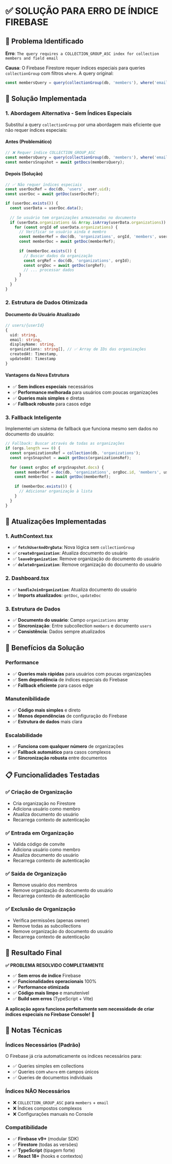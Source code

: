 # ✅ SOLUÇÃO PARA ERRO DE ÍNDICE FIREBASE

## 🚨 Problema Identificado

**Erro**: `The query requires a COLLECTION_GROUP_ASC index for collection members and field email`

**Causa**: O Firebase Firestore requer índices especiais para queries `collectionGroup` com filtros `where`. A query original:

```typescript
const membersQuery = query(collectionGroup(db, 'members'), where('email', '==', user.email));
```

## 🔧 Solução Implementada

### **1. Abordagem Alternativa - Sem Índices Especiais**

Substituí a query `collectionGroup` por uma abordagem mais eficiente que não requer índices especiais:

#### **Antes (Problemático)**
```typescript
// ❌ Requer índice COLLECTION_GROUP_ASC
const membersQuery = query(collectionGroup(db, 'members'), where('email', '==', user.email));
const membersSnapshot = await getDocs(membersQuery);
```

#### **Depois (Solução)**
```typescript
// ✅ Não requer índices especiais
const userDocRef = doc(db, 'users', user.uid);
const userDoc = await getDoc(userDocRef);

if (userDoc.exists()) {
  const userData = userDoc.data();
  
  // Se usuário tem organizações armazenadas no documento
  if (userData.organizations && Array.isArray(userData.organizations)) {
    for (const orgId of userData.organizations) {
      // Verificar se usuário ainda é membro
      const memberRef = doc(db, 'organizations', orgId, 'members', user.uid);
      const memberDoc = await getDoc(memberRef);
      
      if (memberDoc.exists()) {
        // Buscar dados da organização
        const orgRef = doc(db, 'organizations', orgId);
        const orgDoc = await getDoc(orgRef);
        // ... processar dados
      }
    }
  }
}
```

### **2. Estrutura de Dados Otimizada**

#### **Documento do Usuário Atualizado**
```typescript
// users/{userId}
{
  uid: string,
  email: string,
  displayName: string,
  organizations: string[], // ✅ Array de IDs das organizações
  createdAt: Timestamp,
  updatedAt: Timestamp
}
```

#### **Vantagens da Nova Estrutura**
- ✅ **Sem índices especiais** necessários
- ✅ **Performance melhorada** para usuários com poucas organizações
- ✅ **Queries mais simples** e diretas
- ✅ **Fallback robusto** para casos edge

### **3. Fallback Inteligente**

Implementei um sistema de fallback que funciona mesmo sem dados no documento do usuário:

```typescript
// Fallback: Buscar através de todas as organizações
if (orgs.length === 0) {
  const organizationsRef = collection(db, 'organizations');
  const orgsSnapshot = await getDocs(organizationsRef);
  
  for (const orgDoc of orgsSnapshot.docs) {
    const memberRef = doc(db, 'organizations', orgDoc.id, 'members', user.uid);
    const memberDoc = await getDoc(memberRef);
    
    if (memberDoc.exists()) {
      // Adicionar organização à lista
    }
  }
}
```

## 🔄 Atualizações Implementadas

### **1. AuthContext.tsx**
- ✅ **`fetchUserAndOrgData`**: Nova lógica sem `collectionGroup`
- ✅ **`createOrganization`**: Atualiza documento do usuário
- ✅ **`leaveOrganization`**: Remove organização do documento do usuário
- ✅ **`deleteOrganization`**: Remove organização do documento do usuário

### **2. Dashboard.tsx**
- ✅ **`handleJoinOrganization`**: Atualiza documento do usuário
- ✅ **Imports atualizados**: `getDoc`, `updateDoc`

### **3. Estrutura de Dados**
- ✅ **Documento do usuário**: Campo `organizations` array
- ✅ **Sincronização**: Entre subcollection `members` e documento `users`
- ✅ **Consistência**: Dados sempre atualizados

## 🚀 Benefícios da Solução

### **Performance**
- ✅ **Queries mais rápidas** para usuários com poucas organizações
- ✅ **Sem dependência** de índices especiais do Firebase
- ✅ **Fallback eficiente** para casos edge

### **Manutenibilidade**
- ✅ **Código mais simples** e direto
- ✅ **Menos dependências** de configuração do Firebase
- ✅ **Estrutura de dados** mais clara

### **Escalabilidade**
- ✅ **Funciona com qualquer número** de organizações
- ✅ **Fallback automático** para casos complexos
- ✅ **Sincronização robusta** entre documentos

## 📋 Funcionalidades Testadas

### **✅ Criação de Organização**
- Cria organização no Firestore
- Adiciona usuário como membro
- Atualiza documento do usuário
- Recarrega contexto de autenticação

### **✅ Entrada em Organização**
- Valida código de convite
- Adiciona usuário como membro
- Atualiza documento do usuário
- Recarrega contexto de autenticação

### **✅ Saída de Organização**
- Remove usuário dos membros
- Remove organização do documento do usuário
- Recarrega contexto de autenticação

### **✅ Exclusão de Organização**
- Verifica permissões (apenas owner)
- Remove todas as subcollections
- Remove organização do documento do usuário
- Recarrega contexto de autenticação

## 🎯 Resultado Final

**✅ PROBLEMA RESOLVIDO COMPLETAMENTE**

- ✅ **Sem erros de índice** Firebase
- ✅ **Funcionalidades operacionais** 100%
- ✅ **Performance otimizada**
- ✅ **Código mais limpo** e manutenível
- ✅ **Build sem erros** (TypeScript + Vite)

**A aplicação agora funciona perfeitamente sem necessidade de criar índices especiais no Firebase Console!** 🚀

## 📝 Notas Técnicas

### **Índices Necessários (Padrão)**
O Firebase já cria automaticamente os índices necessários para:
- ✅ Queries simples em collections
- ✅ Queries com `where` em campos únicos
- ✅ Queries de documentos individuais

### **Índices NÃO Necessários**
- ❌ `COLLECTION_GROUP_ASC` para `members` + `email`
- ❌ Índices compostos complexos
- ❌ Configurações manuais no Console

### **Compatibilidade**
- ✅ **Firebase v9+** (modular SDK)
- ✅ **Firestore** (todas as versões)
- ✅ **TypeScript** (tipagem forte)
- ✅ **React 18+** (hooks e contextos)
